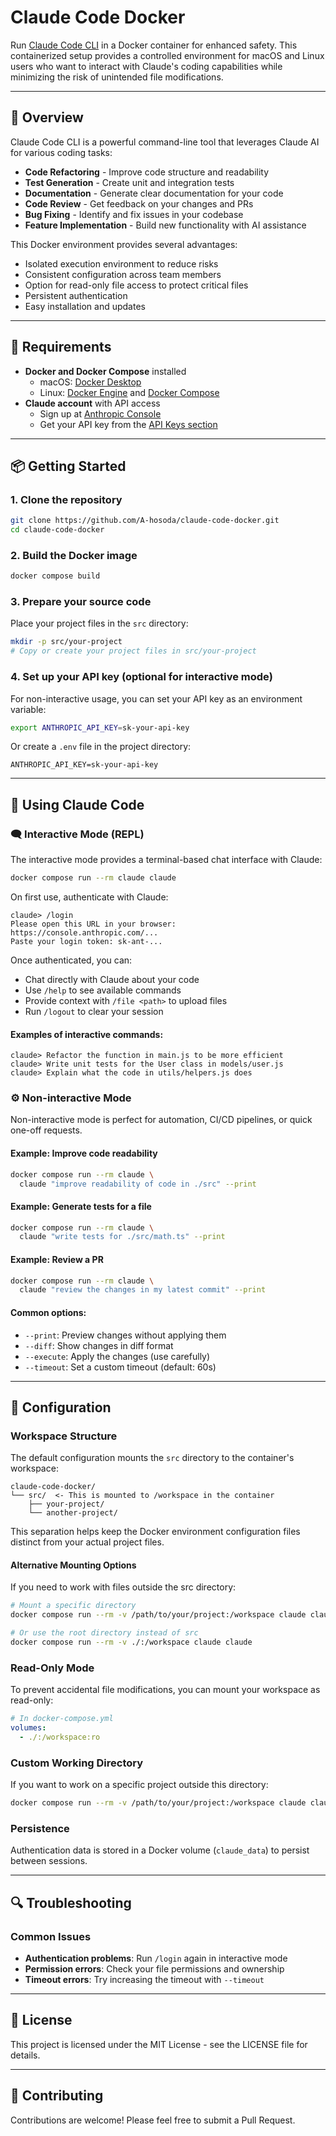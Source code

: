 # Claude Code Docker

Run [Claude Code CLI](https://docs.anthropic.com/claude/docs/claude-code-cli-usage) in a Docker container for enhanced safety. This containerized setup provides a controlled environment for macOS and Linux users who want to interact with Claude's coding capabilities while minimizing the risk of unintended file modifications.

---

## 🚀 Overview

Claude Code CLI is a powerful command-line tool that leverages Claude AI for various coding tasks:

- **Code Refactoring** - Improve code structure and readability
- **Test Generation** - Create unit and integration tests
- **Documentation** - Generate clear documentation for your code
- **Code Review** - Get feedback on your changes and PRs
- **Bug Fixing** - Identify and fix issues in your codebase
- **Feature Implementation** - Build new functionality with AI assistance

This Docker environment provides several advantages:
- Isolated execution environment to reduce risks
- Consistent configuration across team members
- Option for read-only file access to protect critical files
- Persistent authentication
- Easy installation and updates

---

## 🧱 Requirements

- **Docker and Docker Compose** installed  
  - macOS: [Docker Desktop](https://www.docker.com/products/docker-desktop/)
  - Linux: [Docker Engine](https://docs.docker.com/engine/install/) and [Docker Compose](https://docs.docker.com/compose/install/)
- **Claude account** with API access
  - Sign up at [Anthropic Console](https://console.anthropic.com/)
  - Get your API key from the [API Keys section](https://console.anthropic.com/settings/keys)

---

## 📦 Getting Started

### 1. Clone the repository

```bash
git clone https://github.com/A-hosoda/claude-code-docker.git
cd claude-code-docker
```

### 2. Build the Docker image

```bash
docker compose build
```

### 3. Prepare your source code

Place your project files in the `src` directory:

```bash
mkdir -p src/your-project
# Copy or create your project files in src/your-project
```

### 4. Set up your API key (optional for interactive mode)

For non-interactive usage, you can set your API key as an environment variable:

```bash
export ANTHROPIC_API_KEY=sk-your-api-key
```

Or create a `.env` file in the project directory:

```
ANTHROPIC_API_KEY=sk-your-api-key
```

---

## 💬 Using Claude Code

### 🗨️ Interactive Mode (REPL)

The interactive mode provides a terminal-based chat interface with Claude:

```bash
docker compose run --rm claude claude
```

On first use, authenticate with Claude:

```
claude> /login
Please open this URL in your browser: https://console.anthropic.com/...
Paste your login token: sk-ant-...
```

Once authenticated, you can:

- Chat directly with Claude about your code
- Use `/help` to see available commands
- Provide context with `/file <path>` to upload files
- Run `/logout` to clear your session

#### Examples of interactive commands:

```
claude> Refactor the function in main.js to be more efficient
claude> Write unit tests for the User class in models/user.js
claude> Explain what the code in utils/helpers.js does
```

### ⚙️ Non-interactive Mode

Non-interactive mode is perfect for automation, CI/CD pipelines, or quick one-off requests.

#### Example: Improve code readability

```bash
docker compose run --rm claude \
  claude "improve readability of code in ./src" --print
```

#### Example: Generate tests for a file

```bash
docker compose run --rm claude \
  claude "write tests for ./src/math.ts" --print
```

#### Example: Review a PR

```bash
docker compose run --rm claude \
  claude "review the changes in my latest commit" --print
```

#### Common options:

- `--print`: Preview changes without applying them
- `--diff`: Show changes in diff format
- `--execute`: Apply the changes (use carefully)
- `--timeout`: Set a custom timeout (default: 60s)

---

## 🔧 Configuration

### Workspace Structure

The default configuration mounts the `src` directory to the container's workspace:

```
claude-code-docker/
└── src/  <- This is mounted to /workspace in the container
    ├── your-project/
    └── another-project/
```

This separation helps keep the Docker environment configuration files distinct from your actual project files.

#### Alternative Mounting Options

If you need to work with files outside the src directory:

```bash
# Mount a specific directory
docker compose run --rm -v /path/to/your/project:/workspace claude claude

# Or use the root directory instead of src
docker compose run --rm -v ./:/workspace claude claude
```

### Read-Only Mode

To prevent accidental file modifications, you can mount your workspace as read-only:

```yaml
# In docker-compose.yml
volumes:
  - ./:/workspace:ro
```

### Custom Working Directory

If you want to work on a specific project outside this directory:

```bash
docker compose run --rm -v /path/to/your/project:/workspace claude claude
```

### Persistence

Authentication data is stored in a Docker volume (`claude_data`) to persist between sessions.

---

## 🔍 Troubleshooting

### Common Issues

- **Authentication problems**: Run `/login` again in interactive mode
- **Permission errors**: Check your file permissions and ownership
- **Timeout errors**: Try increasing the timeout with `--timeout`

---

## 📜 License

This project is licensed under the MIT License - see the LICENSE file for details.

---

## 🤝 Contributing

Contributions are welcome! Please feel free to submit a Pull Request.

